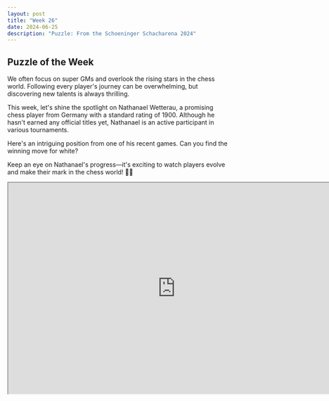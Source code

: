 ```yaml
---
layout: post
title: "Week 26"
date: 2024-06-25
description: "Puzzle: From the Schoeninger Schacharena 2024"
---
```


## Puzzle of the Week

We often focus on super GMs and overlook the rising stars in the chess world. Following every player's journey can be overwhelming, but discovering new talents is always thrilling.

This week, let's shine the spotlight on Nathanael Wetterau, a promising chess player from Germany with a standard rating of 1900. Although he hasn't earned any official titles yet, Nathanael is an active participant in various tournaments.

Here's an intriguing position from one of his recent games. Can you find the winning move for white?

Keep an eye on Nathanael's progress—it's exciting to watch players evolve and make their mark in the chess world! 🌟👑

<iframe src="https://fritz.chessbase.com?fen=3rn1k1/pp4pp/b4q2/2QPp3/PB6/7P/1P4P1/R2R2K1 w - - 0 2" style="width:760px;height:480px"></iframe>
